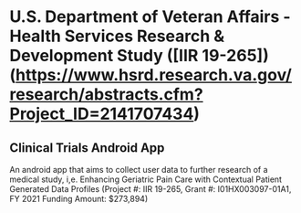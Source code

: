 # U.S. Department of Veteran Affairs - Health Services Research & Development Study ([IIR 19-265])(https://www.hsrd.research.va.gov/research/abstracts.cfm?Project_ID=2141707434)
## Clinical Trials Android App

An android app that aims to collect user data to further research of a medical study, i,e. Enhancing Geriatric Pain Care with Contextual Patient Generated Data Profiles (Project #: IIR 19-265, Grant #: I01HX003097-01A1, FY 2021 Funding Amount: $273,894)

